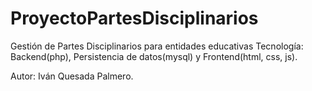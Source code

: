 # ProyectoPartesDisciplinarios

Gestión de Partes Disciplinarios para entidades educativas
Tecnología: Backend(php), Persistencia de datos(mysql) y Frontend(html, css, js).

Autor: Iván Quesada Palmero.



